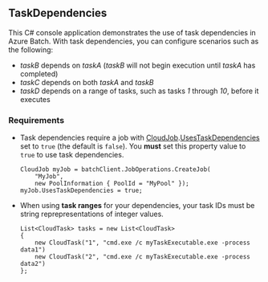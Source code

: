 ## TaskDependencies

This C# console application demonstrates the use of task dependencies in Azure Batch. With task dependencies, you can configure scenarios such as the following:

* *taskB* depends on *taskA* (*taskB* will not begin execution until *taskA* has completed)
* *taskC* depends on both *taskA* and *taskB*
* *taskD* depends on a range of tasks, such as tasks *1* through *10*, before it executes

### Requirements

* Task dependencies require a job with [CloudJob][net_cloudjob].[UsesTaskDependencies][net_cloudjob_usestdp] set to `true` (the default is `false`). You **must** set this property value to `true` to use task dependencies.

   ```
   CloudJob myJob = batchClient.JobOperations.CreateJob(
       "MyJob",
       new PoolInformation { PoolId = "MyPool" });
   myJob.UsesTaskDependencies = true;
   ```

* When using **task ranges** for your dependencies, your task IDs must be string reprepresentations of integer values.

   ```
   List<CloudTask> tasks = new List<CloudTask>
   {
       new CloudTask("1", "cmd.exe /c myTaskExecutable.exe -process data1")
       new CloudTask("2", "cmd.exe /c myTaskExecutable.exe -process data2")
   };
   ```


[net_cloudjob]: https://msdn.microsoft.com/library/azure/microsoft.azure.batch.cloudjob.aspx
[net_cloudjob_usestdp]: https://msdn.microsoft.com/library/azure/microsoft.azure.batch.cloudjob.usestaskdependencies.aspx